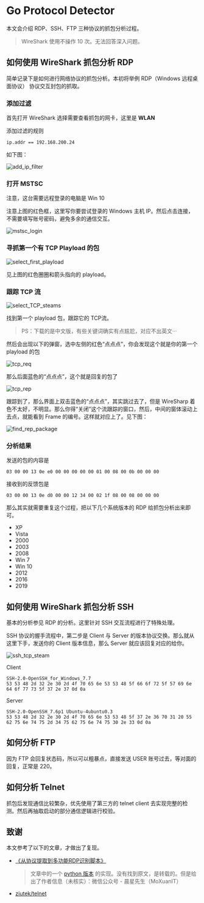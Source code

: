 # Go Protocol Detector

本文会介绍 RDP、SSH、FTP 三种协议的抓包分析过程。

> WireShark 使用不操作 10 次。无法回答深入问题。

## 如何使用 WireShark 抓包分析 RDP


简单记录下是如何进行网络协议的抓包分析。本初将举例 RDP（Windows 远程桌面协议） 协议交互封包的抓取。

### 添加过滤

首先打开 WireShark 选择需要查看抓包的网卡，这里是 **WLAN**

添加过滤的规则

```
ip.addr == 192.168.200.24
```

如下图：

![add_ip_filter](pics/add_ip_filter.png)

### 打开 MSTSC

注意，这台需要远程登录的电脑是 Win 10

注意上图的红色框，这里写你要尝试登录的 Windows 主机 IP。然后点击连接，不需要填写账号密码，避免多余的通信交互。

![mstsc_login](pics/mstsc_login.png)

### 寻抓第一个有 TCP Playload 的包

![select_first_playload](pics/select_first_playload.png)

见上图的红色圈圈和箭头指向的 playload。

### 跟踪 TCP 流

![select_TCP_steams](pics/select_TCP_steams.png)

找到第一个 playload 包，跟踪它的 TCP流。

> PS：下载的是中文版，有些关键词确实有点尴尬，对应不出英文···

然后会出现以下的弹窗，选中左侧的红色“点点点”，你会发现这个就是你的第一个 playload 的包

![tcp_req](pics/tcp_req.png)

那么后面蓝色的“点点点”，这个就是回复的包了

![tcp_rep](pics/tcp_rep.png)

跟踪到了，那么界面上双击蓝色的“点点点”，其实跳过去了，但是 WireSharp 着色不太好，不明显。那么你得“关闭”这个流跟踪的窗口，然后，中间的窗体滚动上去点，就能看到 Frame 的编号。这样就对应上了。见下图：

![find_rep_package](pics/find_rep_package.png)

### 分析结果

发送的包的内容是

```
03 00 00 13 0e e0 00 00 00 00 00 01 00 08 00 0b 00 00 00 
```

接收到的反馈包是

```
03 00 00 13 0e d0 00 00 12 34 00 02 1f 08 00 08 00 00 00
```

那么其实就需要重复这个过程，把以下几个系统版本的 RDP 给抓包分析出来即可。

* XP
* Vista
* 2000
* 2003
* 2008
* Win 7
* Win 10
* 2012
* 2016
* 2019

## 如何使用 WireShark 抓包分析 SSH

基本的分析参见 RDP 的分析。这里针对 SSH 交互流程进行了特殊处理。

SSH 协议的握手流程中，第二步是 Client 与 Server 的版本协议交换。那么就从这里下手，发送你的 Client 版本信息，那么 Server 就应该回复对应的给你。

![ssh_tcp_steam](pics/ssh_tcp_steam.png)

Client

```
SSH-2.0-OpenSSH_for_Windows_7.7
53 53 48 2d 32 2e 30 2d 4f 70 65 6e 53 53 48 5f 66 6f 72 5f 57 69 6e 64 6f 77 73 5f 37 2e 37 0d 0a
```

Server

```
SSH-2.0-OpenSSH_7.6p1 Ubuntu-4ubuntu0.3
53 53 48 2d 32 2e 30 2d 4f 70 65 6e 53 53 48 5f 37 2e 36 70 31 20 55 62 75 6e 74 75 2d 34 75 62 75 6e 74 75 30 2e 33 0d 0a
```



## 如何分析 FTP

因为 FTP 会回复状态码，所以可以粗暴点，直接发送 USER 账号过去，等对面的回复，正常是 220。

## 如何分析 Telnet

抓包后发现通信比较繁杂，优先使用了第三方的 telnet client 去实现完整的检测。然后再抽取启动的部分通信逻辑进行校验。



## 致谢

本文参考了以下的文章，才做出了复现。

* [《从协议提取到多功能RDP识别脚本》](https://cloud.tencent.com/developer/article/1144882)

  > 文章中的一个 [python 版本](https://github.com/lonelyvaf/rdp_find) 的实现。没有找到原文，是转载的。但是给出了作者信息（未核实）：微信公众号 - 晨星先生（MoXuanIT）

* [ziutek/telnet](ziutek/telnet)